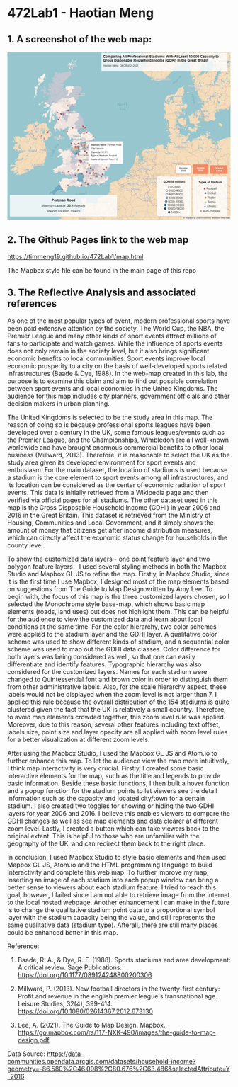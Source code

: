 # 472Lab1 - Haotian Meng



## 1. A screenshot of the web map:

[logo]: https://github.com/TimMeng19/472Lab1/blob/main/Screenshot%20-%20Web%20Map.png "Screenshot of the map"
![alt text][logo]
##  2. The Github Pages link to the web map
https://timmeng19.github.io/472Lab1/map.html

The Mapbox style file can be found in the main page of this repo

## 3. The Reflective Analysis and associated references

  As one of the most popular types of event, modern professional sports have been paid extensive attention by the society. The World Cup, the NBA, the Premier League and many other kinds of sport events attract millions of fans to participate and watch games. While the influence of sports events does not only remain in the society level, but it also brings significant economic benefits to local communities. Sport events improve local economic prosperity to a city on the basis of well-developed sports related infrastructures (Baade & Dye, 1988). In the web-map created in this lab, the purpose is to examine this claim and aim to find out possible correlation between sport events and local economies in the United Kingdoms. The audience for this map includes city planners, government officials and other decision makers in urban planning.

  The United Kingdoms is selected to be the study area in this map. The reason of doing so is because professional sports leagues have been developed over a century in the UK, some famous leagues/events such as the Premier League, and the Championships, Wimbledon are all well-known worldwide and have brought enormous commercial benefits to other local business (Millward, 2013). Therefore, it is reasonable to select the UK as the study area given its developed environment for sport events and enthusiasm. For the main dataset, the location of stadiums is used because a stadium is the core element to sport events among all infrastructures, and its location can be considered as the center of economic radiation of sport events. This data is initially retrieved from a Wikipedia page and then verified via official pages for all stadiums. The other dataset used in this map is the Gross Disposable Household Income (GDHI) in year 2006 and 2016 in the Great Britain. This dataset is retrieved from the Ministry of Housing, Communities and Local Government, and it simply shows the amount of money that citizens get after income distribution measures, which can directly affect the economic status change for households in the county level. 

  To show the customized data layers - one point feature layer and two polygon feature layers - I used several styling methods in both the Mapbox Studio and Mapbox GL JS to refine the map. Firstly, in Mapbox Studio, since it is the first time I use Mapbox, I designed most of the map elements based on suggestions from The Guide to Map Design written by Amy Lee. To begin with, the focus of this map is the three customized layers chosen, so I selected the Monochrome style base-map, which shows basic map elements (roads, land uses) but does not highlight them. This can be helpful for the audience to view the customized data and learn about local conditions at the same time. For the color hierarchy, two color schemes were applied to the stadium layer and the GDHI layer. A qualitative color scheme was used to show different kinds of stadium, and a sequential color scheme was used to map out the GDHI data classes. Color difference for both layers was being considered as well, so that one can easily differentiate and identify features. Typographic hierarchy was also considered for the customized layers. Names for each stadium were changed to Quintessential font and brown color in order to distinguish them from other administrative labels. Also, for the scale hierarchy aspect, these labels would not be displayed when the zoom level is not larger than 7. I applied this rule because the overall distribution of the 154 stadiums is quite clustered given the fact that the UK is relatively a small country. Therefore, to avoid map elements crowded together, this zoom level rule was applied. Moreover, due to this reason, several other features including text offset, labels size, point size and layer opacity are all applied with zoom level rules for a better visualization at different zoom levels. 
  
  After using the Mapbox Studio, I used the Mapbox GL JS and Atom.io to further enhance this map. To let the audience view the map more intuitively, I think map interactivity is very crucial. Firstly, I created some basic interactive elements for the map, such as the title and legends to provide basic information. Beside these basic functions, I then built a hover function and a popup function for the stadium points to let viewers see the detail information such as the capacity and located city/town for a certain stadium. I also created two toggles for showing or hiding the two GDHI layers for year 2006 and 2016. I believe this enables viewers to compare the GDHI changes as well as see map elements and data clearer at different zoom level. Lastly, I created a button which can take viewers back to the original extent. This is helpful to those who are unfamiliar with the geography of the UK, and can redirect them back to the right place. 

  In conclusion, I used Mapbox Studio to style basic elements and then used Mapbox GL JS, Atom.io and the HTML programming language to build interactivity and complete this web map. To further improve my map, inserting an image of each stadium into each popup window can bring a better sense to viewers about each stadium feature. I tried to reach this goal, however, I failed since I am not able to retrieve image from the Internet to the local hosted webpage. Another enhancement I can make in the future is to change the qualitative stadium point data to a proportional symbol layer with the stadium capacity being the value, and still represents the same qualitative data (stadium type). Afterall, there are still many places could be enhanced better in this map.

Reference:

1. Baade, R. A., & Dye, R. F. (1988). Sports stadiums and area development: A critical review. Sage Publications. https://doi.org/10.1177/089124248800200306

2. Millward, P. (2013). New football directors in the twenty-first century: Profit and revenue in the english premier league's transnational age. Leisure Studies, 32(4), 399-414. https://doi.org/10.1080/02614367.2012.673130

3. Lee, A. (2021). The Guide to Map Design. Mapbox. https://go.mapbox.com/rs/117-NXK-490/images/the-guide-to-map-design.pdf


Data Source:
https://data-communities.opendata.arcgis.com/datasets/household-income?geometry=-86.580%2C46.098%2C80.676%2C63.486&selectedAttribute=Y_2016

